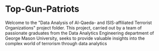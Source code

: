 # Top-Gun-Patriots
Welcome to the "Data Analysis of Al-Qaeda- and ISIS-affiliated Terrorist Organizations" project folder. This project, carried out by a team of passionate graduates from the Data Analytics Engineering department of George Mason University, seeks to provide valuable insights into the complex world of terrorism through data analytics
